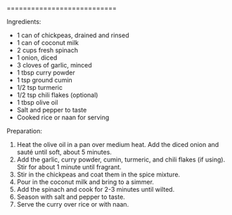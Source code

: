 
===========================

Ingredients:
- 1 can of chickpeas, drained and rinsed
- 1 can of coconut milk
- 2 cups fresh spinach
- 1 onion, diced
- 3 cloves of garlic, minced
- 1 tbsp curry powder
- 1 tsp ground cumin
- 1/2 tsp turmeric
- 1/2 tsp chili flakes (optional)
- 1 tbsp olive oil
- Salt and pepper to taste
- Cooked rice or naan for serving

Preparation:
1. Heat the olive oil in a pan over medium heat. Add the diced onion and sauté until soft, about 5 minutes.
2. Add the garlic, curry powder, cumin, turmeric, and chili flakes (if using). Stir for about 1 minute until fragrant.
3. Stir in the chickpeas and coat them in the spice mixture.
4. Pour in the coconut milk and bring to a simmer.
5. Add the spinach and cook for 2-3 minutes until wilted.
6. Season with salt and pepper to taste.
7. Serve the curry over rice or with naan.
